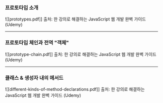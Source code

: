 ### 프로토타입 소개

![[prototypes.pdf]]
출처: 한 강의로 해결하는 JavaScript 웹 개발 완벽 가이드 (Udemy)

---
### 프로토타입 체인과 전역 "객체"

![[prototype-chain.pdf]]
출처: 한 강의로 해결하는 JavaScript 웹 개발 완벽 가이드 (Udemy)

---
### 클래스 & 생성자 내의 메서드

![[different-kinds-of-method-declarations.pdf]]
출처: 한 강의로 해결하는 JavaScript 웹 개발 완벽 가이드 (Udemy)

